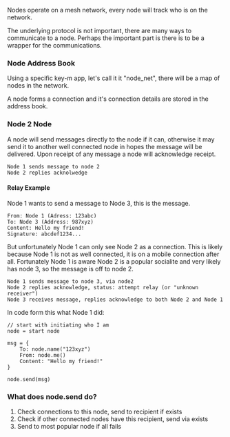Nodes operate on a mesh network, every node will track who is on the network.

The underlying protocol is not important, there are many ways to communicate to a node. Perhaps the important part is there is to be a wrapper for the communications.

### Node Address Book
Using a specific key-m app, let's call it it "node_net", there will be a map of nodes in the network.

A node forms a connection and it's connection details are stored in the address book.

### Node 2 Node
A node will send messages directly to the node if it can, otherwise it may send it to another well connected node in hopes the message will be delivered. Upon receipt of any message a node will acknowledge receipt.

```
Node 1 sends message to node 2
Node 2 replies acknolwedge
```

#### Relay Example
Node 1 wants to send a message to Node 3, this is the message.

```
From: Node 1 (Adress: 123abc)
To: Node 3 (Address: 987xyz)
Content: Hello my friend!
Signature: abcdef1234...
```

But unfortunately Node 1 can only see Node 2 as a connection. This is likely because Node 1 is not as well connected, it is on a mobile connection after all. Fortunately Node 1 is aware Node 2 is a popular socialite and very likely has node 3, so the message is off to node 2.

```
Node 1 sends message to node 3, via node2
Node 2 replies acknowledge, status: attempt relay (or "unknown receiver")
Node 3 receives message, replies acknowledge to both Node 2 and Node 1
```

In code form this what Node 1 did:

```
// start with initiating who I am
node = start node

msg = {
	To: node.name("123xyz")
	From: node.me()
	Content: "Hello my friend!"
}

node.send(msg)

```

### What does node.send do?
1. Check connections to this node, send to recipient if exists
2. Check if other connected nodes have this recipient, send via exists
3. Send to most popular node if all fails